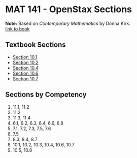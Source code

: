 # MAT 141 - OpenStax Sections

**Note:** Based on *Contemporary Mathematics* by Donna Kirk.  
[link to book](https://openstax.org/books/contemporary-mathematics/pages/1-introduction)

## Textbook Sections

* [Section 10.1](./Section_10-1.pdf)
* [Section 10.2](./Section_10-2.pdf)
* [Section 10.4](./Section_10-4.pdf)
* [Section 10.6](./Section_10-6.pdf)
* [Section 10.7](./Section_10-7.pdf)

## Sections by Competency
1. 11.1, 11.2
2. 11.2
3. 11.3, 11.4
4. 6.1, 6.2, 6.3, 6.4, 6.6, 6.8
5. 7.1, 7.2, 7.3, 7.5, 7.6
6. 7.5
7. 8.3, 8.4, 8.7
8. 10.1, 10.2, 10.3, 10.4, 10.6, 10.7
9. 10.5, 10.8